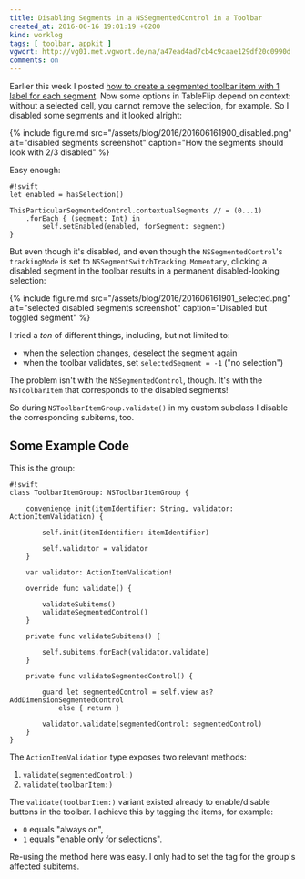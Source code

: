 ```yaml
---
title: Disabling Segments in a NSSegmentedControl in a Toolbar
created_at: 2016-06-16 19:01:19 +0200
kind: worklog
tags: [ toolbar, appkit ]
vgwort: http://vg01.met.vgwort.de/na/a47ead4ad7cb4c9caae129df20c0990d
comments: on
---
```


Earlier this week I posted [how to create a segmented toolbar item with 1 label for each segment][seg]. Now some options in TableFlip depend on context: without a selected cell, you cannot remove the selection, for example. So I disabled some segments and it looked alright:

{% include figure.md src="/assets/blog/2016/201606161900_disabled.png" alt="disabled segments screenshot" caption="How the segments should look with 2/3 disabled" %}

Easy enough: 

    #!swift
    let enabled = hasSelection()

    ThisParticularSegmentedControl.contextualSegments // = (0...1)
        .forEach { (segment: Int) in
            self.setEnabled(enabled, forSegment: segment)
    }

But even though it's disabled, and even though the `NSSegmentedControl`'s `trackingMode` is set to `NSSegmentSwitchTracking.Momentary`, clicking a disabled segment in the toolbar results in a permanent disabled-looking selection:

{% include figure.md src="/assets/blog/2016/201606161901_selected.png" alt="selected disabled segments screenshot" caption="Disabled but toggled segment" %}

I tried a _ton_ of different things, including, but not limited to:

* when the selection changes, deselect the segment again
* when the toolbar validates, set `selectedSegment = -1` ("no selection")

The problem isn't with the `NSSegmentedControl`, though. It's with the `NSToolbarItem` that corresponds to the disabled segments!

So during `NSToolbarItemGroup.validate()` in my custom subclass I disable the corresponding subitems, too.

## Some Example Code

This is the group:

    #!swift
    class ToolbarItemGroup: NSToolbarItemGroup {

        convenience init(itemIdentifier: String, validator: ActionItemValidation) {

            self.init(itemIdentifier: itemIdentifier)

            self.validator = validator
        }

        var validator: ActionItemValidation!

        override func validate() {

            validateSubitems()
            validateSegmentedControl()
        }

        private func validateSubitems() {

            self.subitems.forEach(validator.validate)
        }

        private func validateSegmentedControl() {

            guard let segmentedControl = self.view as? AddDimensionSegmentedControl 
                else { return }

            validator.validate(segmentedControl: segmentedControl)
        }
    }

The `ActionItemValidation` type exposes two relevant methods:

1. `validate(segmentedControl:)`
2. `validate(toolbarItem:)`

The `validate(toolbarItem:)` variant existed already to enable/disable buttons in the toolbar. I achieve this by tagging the items, for example: 

* `0` equals "always on", 
* `1` equals "enable only for selections".

Re-using the method here was easy. I only had to set the tag for the group's affected subitems.

[seg]: /posts/2016/06/segmented-nstoolbaritem/
